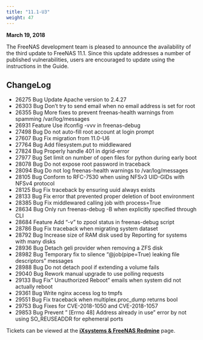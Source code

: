 ```yaml
---
title: "11.1-U3"
weight: 47
---
```


**March 19, 2018**

The FreeNAS development team is pleased to announce the availability of the third update to FreeNAS 11.1. Since this update addresses a number of published vulnerabilities, users are encouraged to update using the instructions in the Guide.

## ChangeLog

+ 26275	Bug	Update Apache version to 2.4.27
+ 26303	Bug	Don’t try to send email when no email address is set for root
+ 26355	Bug	More fixes to prevent freenas-health warnings from spamming /var/log/messages
+ 26931	Feature	Use ifconfig -vvv in freenas-debug
+ 27498	Bug	Do not auto-fill root account at login prompt
+ 27607	Bug	Fix migration from 11.0-U6
+ 27764	Bug	Add filesystem.put to middlewared
+ 27824	Bug	Properly handle 401 in dgrid-error
+ 27977	Bug	Set limit on number of open files for python during early boot
+ 28078	Bug	Do not expose root password in traceback
+ 28094	Bug	Do not log freenas-health warnings to /var/log/messages
+ 28105	Bug	Conform to RFC-7530 when using NFSv3 UID-GIDs with NFSv4 protocol
+ 28125	Bug	Fix traceback by ensuring uuid always exists
+ 28133	Bug	Fix error that prevented proper deletion of boot environment
+ 28385	Bug	Fix middlewared calling job with process=True
+ 28634	Bug	Only run freenas-debug -B when explicitly specified through CLI
+ 28684	Feature	Add “-v” to zpool status in freenas-debug script
+ 28786	Bug	Fix traceback when migrating system dataset
+ 28792	Bug	Increase size of RAM disk used by Reporting for systems with many disks
+ 28936	Bug	Detach geli provider when removing a ZFS disk
+ 28982	Bug	Temporary fix to silence “@job(pipe=True) leaking file descriptors” messages
+ 28988	Bug	Do not detach pool if extending a volume fails
+ 29040	Bug	Rework manual upgrade to use polling requests
+ 29133	Bug	Fix” Unauthorized Reboot” emails when system did not actually reboot
+ 29361	Bug	Write nginx access log to tmpfs
+ 29551	Bug	Fix traceback when multiplex.proc_dump returns bool
+ 29753	Bug	Fixes for CVE-2018-1050 and CVE-2018-1057
+ 29853	Bug	Prevent ” [Errno 48] Address already in use” error by not using SO_REUSEADDR for ephemeral ports

Tickets can be viewed at the [**iXsystems & FreeNAS Redmine**](https://redmine.ixsystems.com/issues/) page.
